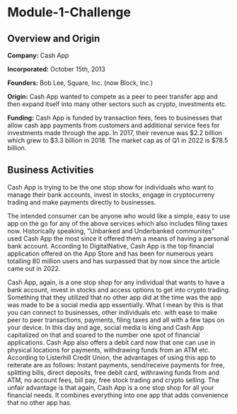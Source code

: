 # Module-1-Challenge
## Overview and Origin
**Company:** Cash App

**Incorporated:** October 15th, 2013

**Founders:** Bob Lee, Square, Inc. (now Block, Inc.)

**Origin:** Cash App wanted to compete as a peer to peer transfer app and then expand itself into many other sectors such as crypto, investments etc.

**Funding:** Cash App is funded by transaction fees, fees to businesses that allow cash app payments from customers and additional service fees for investments made through the app.
In 2017, their revenue was $2.2 billion which grew to $3.3 billion in 2018. The market cap as of Q1 in 2022 is $78.5 billion. 

## Business Activities
Cash App is trying to be the one stop show for individuals who want to manage their bank accounts, invest in stocks, engage in cryptocurreny trading and make payments directly to businesses. 

The intended consumer can be anyone who would like a simple, easy to use app on the go for any of the above services which also includes filing taxes now.
Historically speaking, "Unbanked and Underbanked communites" used Cash App the most since it offered them a means of having a personal bank account. 
According to DigitalNative, Cash App is the top financial application offered on the App Store and has been for numerous years totalling 80 million users and has surpassed that by now since the article came out in 2022.

Cash App, again, is a one stop shop for any individual that wants to have a bank account, invest in stocks and access options to get into crypto trading. Something that they utilized that no other app did at the time was the app was made to be a social media app essentially. What I mean by this is that you can connect to businesses, other individuals etc. with ease to make peer to peer transactions, payments, filing taxes and all with a few taps on your device. In this day and age, social media is king and Cash App capitalized on that and soared to the number one spot of financial applications. Cash App also offers a debit card now that one can use in physical locations for payments, withdrawing funds from an ATM etc. 
According to Listerhill Credit Union, the advantages of using this app to reiterate are as follows: Instant payments, send/receive payments for free, splitting bills, direct deposits, free debit card, withrawing funds from and ATM, no account fees, bill pay, free stock trading and crypto selling.
The unfair advantage is that again, Cash App is a one stop shop for all your financial needs. It combines everything into one app that adds convenience that no other app has. 

